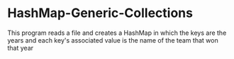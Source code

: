 # HashMap-Generic-Collections
This program reads a file and creates a HashMap in which the keys are the years and each key's associated value is the name of the team that won that year
